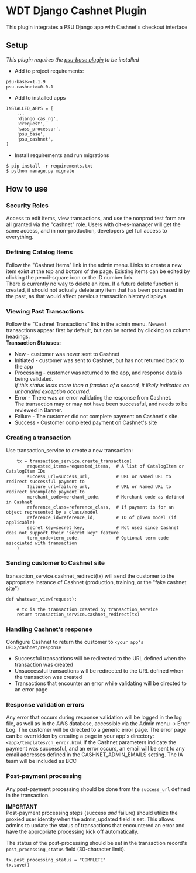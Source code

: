 # WDT Django Cashnet Plugin

This plugin integrates a PSU Django app with Cashnet's checkout interface

## Setup
*This plugin requires the [psu-base plugin](https://github.com/PSU-OIT-ARC/django-psu-base) to be installed*  

* Add to project requirements: 
```
psu-base>=1.1.9
psu-cashnet>=0.0.1
```
* Add to installed apps
```
INSTALLED_APPS = [
    ...
    'django_cas_ng',
    'crequest',
    'sass_processor',
    'psu_base',
    'psu_cashnet',
]
```
* Install requirements and run migrations
```
$ pip install -r requirements.txt
$ python manage.py migrate
```

## How to use

### Security Roles
Access to edit items, view transactions, and use the nonprod test form are all granted via the "cashnet" role.
Users with oit-es-manager will get the same access, and in non-production, developers get full access to everything.

### Defining Catalog Items
Follow the "Cashnet Items" link in the admin menu. 
Links to create a new item exist at the top and bottom of the page.
Existing items can be edited by clicking the pencil-square icon or the ID number link.   
There is currently no way to delete an item. If a future delete function is created, it should not actually delete 
any item that has been purchased in the past, as that would affect previous transaction history displays.

### Viewing Past Transactions
Follow the "Cashnet Transactions" link in the admin menu.
Newest transactions appear first by default, but can be sorted by clicking on column headings.  
**Transaction Statuses:**
* New - customer was never sent to Cashnet
* Initiated - customer was sent to Cashnet, but has not returned back to the app
* Processing - customer was returned to the app, and response data is being validated.  
*If this status lasts more than a fraction of a second, it likely indicates an unhandled exception occurred.*
* Error - There was an error validating the response from Cashnet.  
The transaction may or may not have been successful, and needs to be reviewed in Banner.
* Failure - The customer did not complete payment on Cashnet's site.
* Success - Customer completed payment on Cashnet's site

### Creating a transaction
Use transaction_service to create a new transaction:
```
    tx = transaction_service.create_transaction(
        requested_items=requested_items,  # A list of CatalogItem or CatalogItem IDs
        success_url=success_url,          # URL or Named URL to redirect successful payment to
        failure_url=failure_url,          # URL or Named URL to redirect incomplete payment to
        merchant_code=merchant_code,      # Merchant code as defined in Cashnet
        reference_class=reference_class,  # If payment is for an object represented by a class/model
        reference_id=reference_id,        # ID of given model (if applicable)
        secret_key=secret_key,            # Not used since Cashnet does not support their "secret key" feature
        term_code=term_code,              # Optional term code associated with transaction
    )
```

### Sending customer to Cashnet site
transaction_service.cashnet_redirect(tx) will send the customer to the appropriate instance of Cashnet
(production, training, or the "fake cashnet site")
```
def whatever_view(request):

    # tx is the transaction created by transaction_service
    return transaction_service.cashnet_redirect(tx)
```

### Handling Cashnet's response
Configure Cashnet to return the customer to `<your app's URL>/cashnet/response`

* Successful transactions will be redirected to the URL defined when the transaction was created
* Unsuccessful transactions will be redirected to the URL defined when the transaction was created
* Transactions that encounter an error while validating will be directed to an error page

### Response validation errors
Any error that occurs during response validation will be logged in the log file, as well as in the AWS 
database, accessible via the Admin menu -> Error Log.  The customer will be directed to a generic error page.
The error page can be overridden by creating a page in your app's directory: `<app>/templates/cn_error.html`
If the Cashnet parameters indicate the payment was successful, and an error occurs, an email will be sent to 
any email addresses defined in the CASHNET_ADMIN_EMAILS setting.  The IA team will be included as BCC

### Post-payment processing
Any post-payment processing should be done from the `success_url` defined in the transaction.  

**IMPORTANT**  
Post-payment processing steps (success *and* failure) should utilize the proxied user identity 
when the admin_updated field is set. This allows admins to update the status of transactions 
that encountered an error and have the appropriate processing kick off automatically.

The status of the post-processing should be set in the transaction record's `post_processing_status` field 
(30-character limit).
```
tx.post_processing_status = "COMPLETE"
tx.save()
```